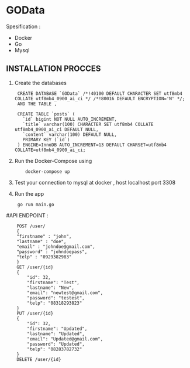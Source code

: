 # GOData

Spesification :

- Docker 
- Go
- Mysql

## INSTALLATION PROCCES ##

1. Create the databases 

        CREATE DATABASE `GOData` /*!40100 DEFAULT CHARACTER SET utf8mb4 COLLATE utf8mb4_0900_ai_ci */ /*!80016 DEFAULT ENCRYPTION='N' */;
        AND THE TABLE ,

        CREATE TABLE `posts` (
          `id` bigint NOT NULL AUTO_INCREMENT,
          `title` varchar(100) CHARACTER SET utf8mb4 COLLATE utf8mb4_0900_ai_ci DEFAULT NULL,
          `content` varchar(100) DEFAULT NULL,
          PRIMARY KEY (`id`)
        ) ENGINE=InnoDB AUTO_INCREMENT=13 DEFAULT CHARSET=utf8mb4 COLLATE=utf8mb4_0900_ai_ci;

2. Run the Docker-Compose using

           docker-compose up
           
4. Test your connection to mysql at docker , host localhost port 3308
6. Run the app

        go run main.go

#API ENDPOINT : 
        
        POST /user/
        {
        "firstname" : "john",
        "lastname" : "doe",
        "email" : "johndoe@gmail.com",
        "password" : "johndoepass",
        "telp" : "0929382983"
        }
        GET /user/{id}
        {
            "id": 32,
            "firstname": "Test",
            "lastname": "New",
            "email": "newtest@gmail.com",
            "password": "testest",
            "telp": "08318293823"
        }
        PUT /user/{id}
        {
            "id": 32,
            "firstname": "Updated",
            "lastname": "Updated",
            "email": "Updated@gmail.com",
            "password": "Updated",
            "telp": "08283782732"
        }
        DELETE /user/{id}
